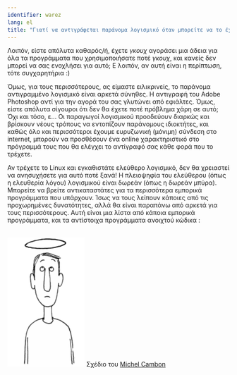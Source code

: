 ```yaml
---
identifier: warez
lang: el
title: "Γιατί να αντιγράφεται παράνομα λογισμικό όταν μπορείτε να το έχετε δωρεάν;"
---
```


Λοιπόν, είστε απόλυτα καθαρός/ή, έχετε *γκουχ* αγοράσει μια άδεια για
όλα τα προγράμματα που χρησιμοποιήσατε ποτέ *γκουχ*, και κανείς δεν μπορεί
να σας ενοχλήσει για αυτό; Ε λοιπόν, αν αυτή είναι η περίπτωση, τότε
συγχαρητήρια :)

Όμως, για τους περισσότερους, ας είμαστε ειλικρινείς, το παράνομα
αντιγραμμένο λογισμικό είναι αρκετά σύνηθες. Η αντιγραφή του Adobe Photoshop
αντί για την αγορά του σας γλυτώνει από εφιάλτες. Όμως, είστε απόλυτα σίγουροι
ότι δεν θα έχετε ποτέ πρόβλημα χάρη σε αυτό; Όχι και τόσο, ε... Οι
παραγωγοί λογισμικού προοδεύουν διαρκώς και βρίσκουν νέους τρόπους να 
εντοπίζουν παράνομους ιδιοκτήτες, και καθώς όλο και περισσότεροι έχουμε
ευρυζωνική (μόνιμη) σύνδεση στο internet, μπορούν να προσθέσουν ένα online
χαρακτηριστικό στο πρόγραμμά τους που θα ελέγχει το αντίγραφό σας κάθε
φορά που το τρέχετε.

Αν τρέχετε το Linux και εγκαθιστάτε ελεύθερο λογισμικό, δεν θα χρειαστεί
να ανησυχήσετε για αυτό ποτέ ξανά! Η πλειοψηφία του ελεύθερου (όπως η 
ελευθερία λόγου) λογισμικού είναι δωρεάν (όπως η δωρεάν μπύρα). Μπορείτε
να βρείτε αντικαταστάτες για τα περισσότερα εμπορικά προγράμματα που 
υπάρχουν. Ίσως να τους λείπουν κάποιες από τις προχωρημένες δυνατότητες,
αλλά θα είναι παραπάνω από αρκετά για τους περισσότερους. Αυτή είναι
μια λίστα από κάποια εμπορικά προγράμματα, και τα αντίστοιχα προγράμματα
ανοιχτού κώδικα :

<?php

table_parser ("Yes", "No", "Commercial", "Open source", "Exists on 
Windows?");


<br /><br>

<img src="/img/warez.png" />

Σχέδιο του <a href="http://michel.cambon.free.fr/ampere/salle1bis.htm">Michel Cambon</a>




